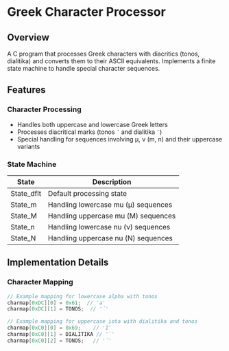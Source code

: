 # Greek Character Processor

## Overview
A C program that processes Greek characters with diacritics (tonos, dialitika) and converts them to their ASCII equivalents. Implements a finite state machine to handle special character sequences.

## Features

### Character Processing
- Handles both uppercase and lowercase Greek letters
- Processes diacritical marks (tonos `´` and dialitika `¨`)
- Special handling for sequences involving μ, ν (m, n) and their uppercase variants

### State Machine
| State        | Description                          |
|--------------|--------------------------------------|
| State_dflt   | Default processing state             |
| State_m      | Handling lowercase mu (μ) sequences  |
| State_M      | Handling uppercase mu (Μ) sequences  |
| State_n      | Handling lowercase nu (ν) sequences  |
| State_N      | Handling uppercase nu (Ν) sequences  |

## Implementation Details

### Character Mapping
```c
// Example mapping for lowercase alpha with tonos
charmap[0xDC][0] = 0x61;  // 'a'
charmap[0xDC][1] = TONOS;  // '´'

// Example mapping for uppercase iota with dialitika and tonos
charmap[0xC0][0] = 0x69;    // 'I'
charmap[0xC0][1] = DIALITIKA // '¨'
charmap[0xC0][2] = TONOS;   // '´'
```
